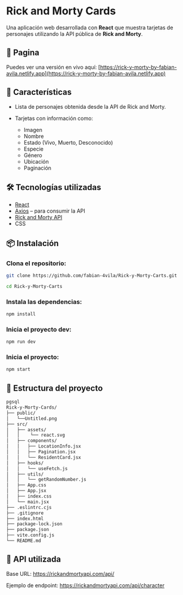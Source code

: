 # Rick and Morty Cards

Una aplicación web desarrollada con **React** que muestra tarjetas de personajes utilizando la API pública de **Rick and Morty**.

## 🚀 Pagina

Puedes ver una versión en vivo aquí: [https://rick-y-morty-by-fabian-avila.netlify.app](https://rick-y-morty-by-fabian-avila.netlify.app)


## 🧠 Características

- Lista de personajes obtenida desde la API de Rick and Morty.
- Tarjetas con información como:
  
   - Imagen
   - Nombre
   - Estado (Vivo, Muerto, Desconocido)
   - Especie
   - Género
   - Ubicación
   - Paginación

## 🛠️ Tecnologías utilizadas

- [React](https://reactjs.org/)
- [Axios](https://axios-http.com/) – para consumir la API
- [Rick and Morty API](https://rickandmortyapi.com/)
- CSS

## 📦 Instalación

### Clona el repositorio:

```bash
git clone https://github.com/fabian-4vila/Rick-y-Morty-Carts.git

cd Rick-y-Morty-Carts
```
### Instala las dependencias:

```bash
npm install
```
### Inicia el proyecto dev:
```bash
npm run dev
```
### Inicia el proyecto:
```bash
npm start
```
## 📁 Estructura del proyecto
```bash
pgsql
Rick-y-Morty-Cards/
├── public/
│   └──Untitled.png
├── src/
│   ├── assets/
│   │    └── react.svg
│   ├── components/
│   │   ├── LocationInfo.jsx
│   │   ├── Pagination.jsx
│   │   └── ResidentCard.jsx
│   ├── hooks/
│   │   └── useFetch.js
│   ├── utils/
│   │   └── getRandomNumber.js
│   ├── App.css
│   ├── App.jsx
│   ├── index.css
│   └── main.jsx
├── .eslintrc.cjs
├── .gitignore
├── index.html
├── package-lock.json
├── package.json
├── vite.config.js
└── README.md
```
## 🔗 API utilizada

Base URL: https://rickandmortyapi.com/api/

Ejemplo de endpoint: https://rickandmortyapi.com/api/character


